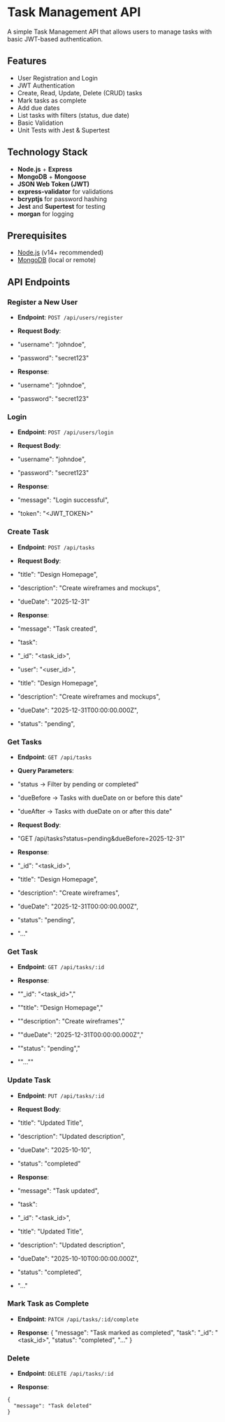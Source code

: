 # Task Management API

A simple Task Management API that allows users to manage tasks with basic JWT-based authentication.

## Features

- User Registration and Login
- JWT Authentication
- Create, Read, Update, Delete (CRUD) tasks
- Mark tasks as complete
- Add due dates
- List tasks with filters (status, due date)
- Basic Validation
- Unit Tests with Jest & Supertest

## Technology Stack

- **Node.js** + **Express**
- **MongoDB** + **Mongoose**
- **JSON Web Token (JWT)**
- **express-validator** for validations
- **bcryptjs** for password hashing
- **Jest** and **Supertest** for testing
- **morgan** for logging

## Prerequisites

- [Node.js](https://nodejs.org/en/) (v14+ recommended)
- [MongoDB](https://www.mongodb.com/) (local or remote)

## API Endpoints

### Register a New User
- **Endpoint**: `POST /api/users/register`
- **Request Body**:

- "username": "johndoe",
- "password": "secret123"

- **Response**:
- "username": "johndoe",
- "password": "secret123"


### Login
- **Endpoint**: `POST /api/users/login`
- **Request Body**:

- "username": "johndoe",
- "password": "secret123"

- **Response**:
-  "message": "Login successful",
-  "token": "<JWT_TOKEN>"


### Create Task
- **Endpoint**: `POST /api/tasks`
- **Request Body**:
-  "title": "Design Homepage",
-  "description": "Create wireframes and mockups",
-  "dueDate": "2025-12-31"

- **Response**:
-  "message": "Task created",
-  "task": 
-    "_id": "<task_id>",
-    "user": "<user_id>",
-    "title": "Design Homepage",
-    "description": "Create wireframes and mockups",
-    "dueDate": "2025-12-31T00:00:00.000Z",
-    "status": "pending",


### Get Tasks
- **Endpoint**: `GET /api/tasks`
- **Query Parameters**:
-   "status → Filter by pending or completed"
-   "dueBefore → Tasks with dueDate on or before this date"
-   "dueAfter → Tasks with dueDate on or after this date"

- **Request Body**:
-   "GET /api/tasks?status=pending&dueBefore=2025-12-31"

- **Response**:
-    "_id": "<task_id>",
-    "title": "Design Homepage",
-    "description": "Create wireframes",
-    "dueDate": "2025-12-31T00:00:00.000Z",
-    "status": "pending",
-    "..."


### Get Task
- **Endpoint**: `GET /api/tasks/:id`

- **Response**:
-  ""_id": "<task_id>","
-  ""title": "Design Homepage","
-  ""description": "Create wireframes","
-  ""dueDate": "2025-12-31T00:00:00.000Z","
-  ""status": "pending","
-  ""...""


### Update Task
- **Endpoint**: `PUT /api/tasks/:id`

- **Request Body**:
-  "title": "Updated Title",
-  "description": "Updated description",
-  "dueDate": "2025-10-10",
-  "status": "completed"


- **Response**:
-  "message": "Task updated",
-  "task": 
-    "_id": "<task_id>",
-    "title": "Updated Title",
-    "description": "Updated description",
-    "dueDate": "2025-10-10T00:00:00.000Z",
-    "status": "completed",
-    "..."


### Mark Task as Complete
- **Endpoint**: `PATCH /api/tasks/:id/complete`

- **Response**:
{
  "message": "Task marked as completed",
   "task": 
     "_id": "<task_id>",
     "status": "completed",
     "..."
}

### Delete
- **Endpoint**: `DELETE /api/tasks/:id`

- **Response**:
```
{
  "message": "Task deleted"
}
```